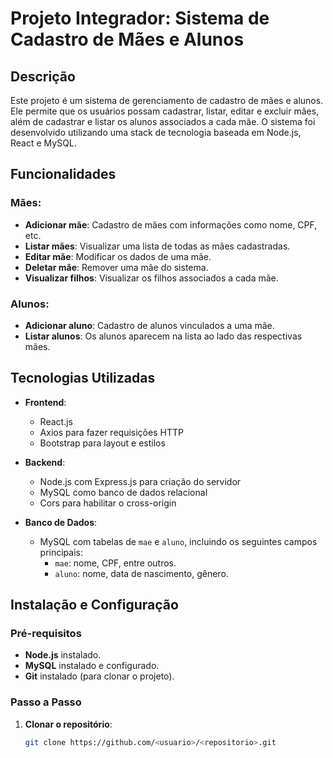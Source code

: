 # Projeto Integrador: Sistema de Cadastro de Mães e Alunos

## Descrição

Este projeto é um sistema de gerenciamento de cadastro de mães e alunos. Ele permite que os usuários possam cadastrar, listar, editar e excluir mães, além de cadastrar e listar os alunos associados a cada mãe. O sistema foi desenvolvido utilizando uma stack de tecnologia baseada em Node.js, React e MySQL.

## Funcionalidades

### Mães:
- **Adicionar mãe**: Cadastro de mães com informações como nome, CPF, etc.
- **Listar mães**: Visualizar uma lista de todas as mães cadastradas.
- **Editar mãe**: Modificar os dados de uma mãe.
- **Deletar mãe**: Remover uma mãe do sistema.
- **Visualizar filhos**: Visualizar os filhos associados a cada mãe.

### Alunos:
- **Adicionar aluno**: Cadastro de alunos vinculados a uma mãe.
- **Listar alunos**: Os alunos aparecem na lista ao lado das respectivas mães.

## Tecnologias Utilizadas

- **Frontend**:
  - React.js
  - Axios para fazer requisições HTTP
  - Bootstrap para layout e estilos

- **Backend**:
  - Node.js com Express.js para criação do servidor
  - MySQL como banco de dados relacional
  - Cors para habilitar o cross-origin

- **Banco de Dados**:
  - MySQL com tabelas de `mae` e `aluno`, incluindo os seguintes campos principais:
    - `mae`: nome, CPF, entre outros.
    - `aluno`: nome, data de nascimento, gênero.

## Instalação e Configuração

### Pré-requisitos

- **Node.js** instalado.
- **MySQL** instalado e configurado.
- **Git** instalado (para clonar o projeto).

### Passo a Passo

1. **Clonar o repositório**:

   ```bash
   git clone https://github.com/<usuario>/<repositorio>.git
